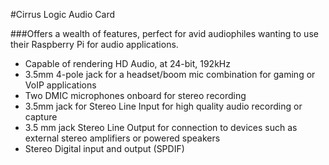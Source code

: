 <!--
---
name: Cirrus Logic Audio Card
class: board
type: audio
formfactor: HAT
manufacturer: Element14
collected: Other
description: Audio Card with unprecedented level of features and performance for Raspberry Pi
url: http://www.element14.com/community/community/raspberry-pi/raspberry-pi-accessories/cirrus_logic_audio_card
buy: http://www.element14.com/community/community/raspberry-pi/raspberry-pi-accessories/cirrus_logic_audio_card
image: 'cirruslogic-audio-card.png'
pincount: 40
power:
  '1':
  '2':
ground:
  '6':
  '9':
  '14':
  '20':
  '25':
  '30':
  '34':
  '39':
pin:
  '3':
    name: SDA1
    mode: i2c
    description: WM8804 I2C - SDA
  '5':
    name: SCL1
    mode: i2c
    description: WM8804 I2C - SCLK
  '11':
    name: GPIO_GEN0
    mode: input
    description: WM5102 RST
  '12':
    name: PCM_CLK
    mode: input
    description: WM5102 AIF PCM - BCLK
  '15':
    name: GPIO_GEN3
    mode: input
    description: WM5102 LDO Enable
  '16':
    name: GPIO_GEN4
    mode: input
    description: WM8804 Control I/F Config
  '19':
    name: SPI_MOSI
    mode: spi
    description: WM5102 SPI - MOSI
  '21':
    name: SPI_MISO
    mode: spi
    description: WM5102 SPI - MISO
  '23':
    name: SPI_SCLK
    mode: spi
    description: WM5102 SPI - SCLK1
  '24':
    name: SPI_CE0_N
    mode: input
    description: WM8804 RST
  '26':
    name: SPI_CE1_N
    mode: input
    description: WM5102 SPI - CE
  '35':
    name: PCM_FS
    mode: input
    description: WM5102 AIF PCM - FS
  '38':
    name: PCM_DIN
    mode: input
    description: WM5102 AIF PCM - DIN
  '40':
    name: PCM_DOUT
    mode: input
    description: WM5102 AIF PCM - DOUT
i2c:
  '0x1a':
    name: S/PDIF transceiver
    device: WM8804
-->
#Cirrus Logic Audio Card

###Offers a wealth of features, perfect for avid audiophiles wanting to use their Raspberry Pi for audio applications.

* Capable of rendering HD Audio, at 24-bit, 192kHz
* 3.5mm 4-pole jack for a headset/boom mic combination for gaming or VoIP applications
* Two DMIC microphones onboard for stereo recording
* 3.5mm jack for Stereo Line Input for high quality audio recording or capture
* 3.5 mm jack Stereo Line Output for connection to devices such as external stereo amplifiers or powered speakers
* Stereo Digital input and output (SPDIF)

